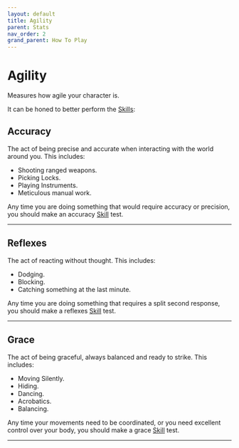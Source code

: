 ```yaml
---
layout: default
title: Agility
parent: Stats
nav_order: 2
grand_parent: How To Play
---
```

# Agility

Measures how agile your character is.

It can be honed to better perform the [Skills](Skills):
## Accuracy
The act of being precise and accurate when interacting with the world around you. This includes:
* Shooting ranged weapons.
* Picking Locks.
* Playing Instruments.
* Meticulous manual work.

Any time you are doing something that would require accuracy or precision, you should make an accuracy [Skill](Skills) test.

---
## Reflexes
The act of reacting without thought. This includes:
* Dodging.
* Blocking.
* Catching something at the last minute.

Any time you are doing something that requires a split second response, you should make a reflexes [Skill](Skills) test.

---
## Grace
The act of being graceful, always balanced and ready to strike. This includes:
* Moving Silently.
* Hiding.
* Dancing.
* Acrobatics.
* Balancing.

Any time your movements need to be coordinated, or you need excellent control over your body, you should make a grace [Skill](Skills) test.

---

